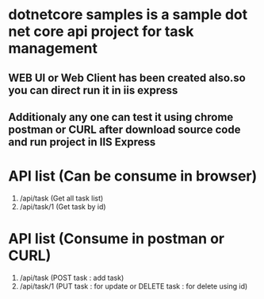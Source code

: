 # dotnetcore samples is a sample dot net core api project for task management

## WEB UI or Web Client has been created also.so you can direct run it in iis express

## Additionaly any one can test it using chrome postman or CURL after download source code and run project in IIS Express

# API list (Can be consume in browser)

1. /api/task (Get all task list)
2.  /api/task/1 (Get task by id)

# API list (Consume in postman or CURL)

1. /api/task (POST task : add task)
2.  /api/task/1 (PUT task : for update or DELETE task : for delete using id)



